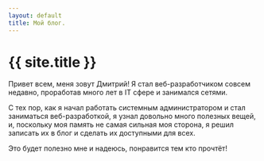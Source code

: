 ```yaml
---
layout: default
title: Мой блог.
---
```


<!--{% assign page = site.posts.first %}
{% assign content = page.content %}
{% include post.html %}-->
<h1 id="title">{{ site.title }}</h1>

Привет всем, меня зовут Дмитрий! Я стал веб-разработчиком совсем недавно, проработав много лет в IT сфере и занимался сетями.

С тех пор, как я начал работать системным администратором и стал заниматься веб-разработкой, я узнал довольно много полезных вещей, и, поскольку моя память не самая сильная моя сторона, я решил записать их в блог и сделать их доступными для всех.

Это будет полезно мне и надеюсь, понравится тем кто прочтёт!